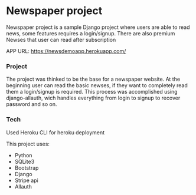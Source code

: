 # Newspaper project


Newspaper project is a sample Django project where users are able to read news, some features requires a login/signup. There are also premium Newses that user can read after subscription

APP URL: https://newsdemoapp.herokuapp.com/

### Project
The project was thinked to be the base for a newspaper website.
At the beginning user can read the basic newses, if they want to completely read them a login/signup is required.
This process was accomplished using django-allauth, wich handles everything from login to signup to recover password and so on.


### Tech

Used Heroku CLI for heroku deployment

This project uses:
- Python
- SQLite3
- Bootstrap
- Django
- Stripe api
- Allauth